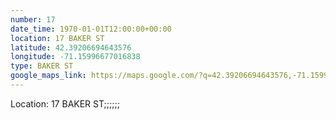 ```yaml
---
number: 17
date_time: 1970-01-01T12:00:00+00:00
location: 17 BAKER ST
latitude: 42.39206694643576
longitude: -71.15996677016838
type: BAKER ST
google_maps_link: https://maps.google.com/?q=42.39206694643576,-71.15996677016838
---
```


Location: 17 BAKER ST;;;;;;

